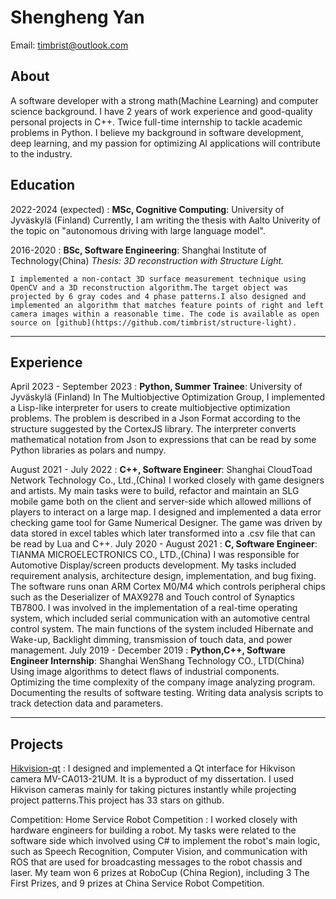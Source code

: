 # Shengheng Yan

Email: <timbrist@outlook.com>

## About
A software developer with a strong math(Machine Learning) and computer science background. I have 2 years of work experience and good-quality personal projects in C++. Twice full-time internship to tackle academic problems in Python. I believe my background in software development, deep learning, and my passion for optimizing AI applications will contribute to the industry. 

Education
---------

2022-2024 (expected)
:   **MSc, Cognitive Computing**: University of Jyväskylä (Finland)
    <!-- *Thesis title: Finnish Exercise generation* -->
    Currently, I am writing the thesis with Aalto Univerity of the topic on "autonomous driving with large language model".

2016-2020
:  **BSc, Software Engineering**: Shanghai Institute of Technology(China)
    *Thesis: 3D reconstruction with Structure Light.*

    I implemented a non-contact 3D surface measurement technique using OpenCV and a 3D reconstruction algorithm.The target object was projected by 6 gray codes and 4 phase patterns.I also designed and implemented an algorithm that matches feature points of right and left camera images within a reasonable time. The code is available as open source on [github](https://github.com/timbrist/structure-light).
<hr>

Experience
----------

April 2023 - September 2023
:   **Python, Summer Trainee**: University of Jyväskylä (Finland)
    In The Multiobjective Optimization Group, I implemented a Lisp-like interpreter for users to create multiobjective optimization problems. The problem is described in a Json Format according to the structure suggested by the CortexJS library. The interpreter converts mathematical notation from Json to expressions that can be read by some Python libraries as polars and numpy.

August 2021 - July 2022
:  **C++, Software Engineer**: Shanghai CloudToad Network Technology Co., Ltd.,(China)
    I worked closely with game designers and artists. My main tasks were to build, refactor and maintain an SLG mobile game both on the client and server-side which allowed millions of players to interact on a large map. I designed and implemented a data error checking game tool for Game Numerical Designer. The game was driven by data stored in excel tables which later transformed into a .csv file that can be read by Lua and C++.
July 2020 - August 2021
:  **C, Software Engineer**: TIANMA MICROELECTRONICS CO., LTD.,(China)
    I was responsible for Automotive Display/screen products development. My tasks included requirement analysis, architecture design, implementation, and bug fixing. The software runs onan ARM Cortex M0/M4 which controls peripheral chips such as the Deserializer of MAX9278 and Touch control of Synaptics TB7800. I was involved in the implementation of a real-time operating system, which included serial communication with an automotive central control system. The main functions of the system included Hibernate and Wake-up, Backlight dimming, transmission of touch data, and power management.
July 2019 - December 2019
:  **Python,C++, Software Engineer Internship**: Shanghai WenShang Technology CO., LTD(China)
    Using image algorithms to detect flaws of industrial components. Optimizing the time complexity of the company image analyzing program. Documenting the results of software testing. Writing data analysis scripts to track detection data and parameters.
<hr>



Projects
--------------------

[Hikvision-qt](https://github.com/timbrist/hikvision-qt)
:  I designed and implemented a Qt interface for Hikvison camera MV-CA013-21UM. It is a byproduct of my dissertation. I used Hikvison cameras mainly for taking pictures instantly while projecting project patterns.This project has 33 stars on github.

Competition: Home Service Robot Competition
:   I worked closely with hardware engineers for building a robot. My tasks were related to the software side which involved using C# to implement the robot's main logic, such as Speech Recognition, Computer Vision, and communication with ROS that are used for broadcasting messages to the robot chassis and laser. My team won 6 prizes at RoboCup (China Region), including 3 The First Prizes, and 9 prizes at China Service Robot Competition.
